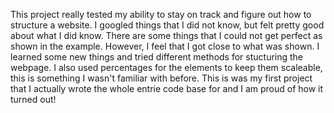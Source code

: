 This project really tested my ability to stay on track and figure out how to structure a website. I googled things that I did not know, but felt pretty good about what I did know. There are some things that I could not get perfect as shown in the example. However, I feel that I got close to what was shown. I learned some new things and tried different methods for stucturing the webpage. I also used percentages for the elements to keep them scaleable, this is something I wasn't familiar with before. This is was my first project that I actually wrote the whole entrie code base for and I am proud of how it turned out!